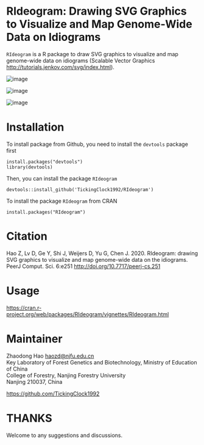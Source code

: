 # RIdeogram: Drawing SVG Graphics to Visualize and Map Genome-Wide Data on Idiograms

`RIdeogram` is a R package to draw SVG graphics to visualize and map genome-wide data on idiograms (Scalable Vector Graphics http://tutorials.jenkov.com/svg/index.html). 

![image](https://github.com/TickingClock1992/RIdeogram/blob/master/vignettes/figures/example4.png)

![image](https://github.com/TickingClock1992/RIdeogram/blob/master/vignettes/figures/example14.png)

![image](https://github.com/TickingClock1992/RIdeogram/blob/master/vignettes/figures/example17.png)

# Installation

To install package from Github, you need to install the `devtools` package first<br>
```
install.packages("devtools")
library(devtools)
```
Then, you can install the package `RIdeogram`<br>
```
devtools::install_github('TickingClock1992/RIdeogram')
```

To install the package `RIdeogram` from CRAN<br>
```
install.packages("RIdeogram")
```

# Citation

Hao Z, Lv D, Ge Y, Shi J, Weijers D, Yu G, Chen J. 2020. RIdeogram: drawing SVG graphics to visualize and map genome-wide data on the idiograms. PeerJ Comput. Sci. 6:e251 http://doi.org/10.7717/peerj-cs.251

# Usage

https://cran.r-project.org/web/packages/RIdeogram/vignettes/RIdeogram.html

# Maintainer

Zhaodong Hao <haozd@njfu.edu.cn> <br>
Key Laboratory of Forest Genetics and Biotechnology, Ministry of Education of China <br>
College of Forestry, Nanjing Forestry University <br>
Nanjing 210037, China <br>

https://github.com/TickingClock1992

# THANKS
Welcome to any suggestions and discussions.
